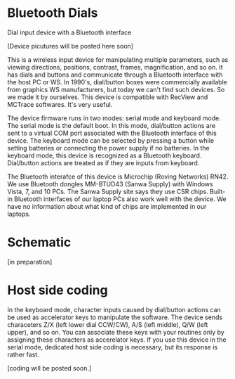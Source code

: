 # Bluetooth Dials
Dial input device with a Bluetooth interface

[Device picutures will be posted here soon]<br>

This is a wireless input device for manipulating multiple parameters, such as viewing directions, positions, contrast, frames, magnification, and so on. It has dials and buttons and communicate through a Bluetooth interface with the host PC or WS. In 1990's, dial/button boxes were commercially available from graphics WS manufacturers, but today we can't find such devices. So we made it by ourselves. This device is compatible with RecView and MCTrace softwares. It's very useful.<br>

The device firmware runs in two modes: serial mode and keyboard mode. The serial mode is the default boot. In this mode, dial/button actions are sent to a virtual COM port associated with the Bluetooth interface of this device. The keyboard mode can be selected by pressing a button while setting batteries or connecting the power supply if no batteries. In the keyboard mode, this device is recognized as a Bluetooth keyboard. Dial/button actions are treated as if they are inputs from keyboard. 

The Bluetooth interafce of this device is Microchip (Roving Networks) RN42. We use Bluetooth dongles MM-BTUD43 (Sanwa Supply) with Windows Vista, 7, and 10 PCs. The Sanwa Supply site says they use CSR chips. Built-in Bluetooth interfaces of our laptop PCs also work well with the device. We have no information about what kind of chips are implemented in our laptops. 

# Schematic
[in preparation]

# Host side coding
In the keyboard mode, character inputs caused by dial/button actions can be used as accelerator keys to manipulate the software. The device sends characeters Z/X (left lower dial CCW/CW), A/S (left middle), Q/W (left upper), and so on. You can associate these keys with your routines only by assigning these characters as accerelator keys. If you use this device in the serial mode, dedicated host side coding is necessary, but its response is rather fast. 

[coding will be posted soon.]
